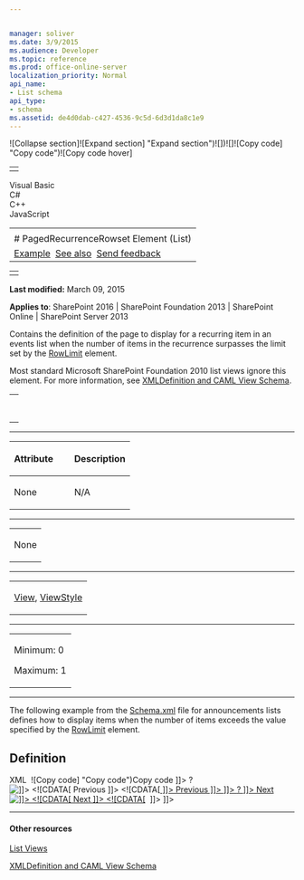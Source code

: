 ```yaml
---


manager: soliver
ms.date: 3/9/2015
ms.audience: Developer
ms.topic: reference
ms.prod: office-online-server
localization_priority: Normal
api_name:
- List schema
api_type:
- schema
ms.assetid: de4d0dab-c427-4536-9c5d-6d3d1da8c1e9
---
```


![Collapse
section]![Expand
section] "Expand section")![]()![])![]![]()![Copy
code] "Copy code")![Copy code
hover]
<table>
<tbody>
<tr class="odd">
<td align="left"></td>
</tr>
</tbody>
</table>

Visual Basic  
C\#  
C++  
JavaScript  

<table>
<tbody>
<tr class="odd">
<td align="left"><span id="runningHeaderText"></span></td>
</tr>
<tr class="even">
<td align="left"># PagedRecurrenceRowset Element (List)</td>
</tr>
<tr class="odd">
<td align="left"><a href="#exampleToggle">Example</a>  <a href="#seeAlsoToggle">See also</a>  <span id="headfeedbackarea" class="feedbackhead"><a href="javascript:SubmitFeedback(&#39;docthis@Microsoft.com&#39;,&#39;&#39;,&#39;&#39;,&#39;&#39;,&#39;1.0.18082.1225&#39;,&#39;%0\dThank%20you%20for%20your%20feedback.%20The%20developer%20writing%20teams%20use%20your%20feedback%20to%20improve%20documentation.%20While%20we%20are%20reviewing%20your%20feedback,%20we%20may%20send%20you%20e-mail%20to%20ask%20for%20clarification%20or%20feedback%20on%20a%20solution.%20We%20do%20not%20use%20your%20e-mail%20address%20for%20any%20other%20purpose%20and%20we%20delete%20it%20after%20we%20finish%20our%20review.%0\AFor%20further%20information%20about%20the%20privacy%20policies%20of%20Microsoft,%20please%20see%20http://privacy.microsoft.com/en-us/default.aspx.%0\A%0\d&#39;,&#39;Customer%20feedback&#39;);">Send feedback</a></span></td>
</tr>
</tbody>
</table>

<table>
<colgroup>
<col width="100%" />
</colgroup>
<tbody>
<tr class="odd">
<td align="left"></td>
</tr>
</tbody>
</table>

**Last modified:** March 09, 2015

**Applies to**: SharePoint 2016 | SharePoint Foundation 2013 |
SharePoint Online | SharePoint Server 2013

Contains the definition of the page to display for a recurring item in
an events list when the number of items in the recurrence surpasses the
limit set by the [RowLimit](rowlimit-element-list.md)
element.

Most standard Microsoft SharePoint Foundation 2010 list views ignore
this element. For more information, see [XMLDefinition and CAML View
Schema](http://msdn.microsoft.com/library/1845d203-4699-4b0e-a182-2d9998439922(Office.15).aspx).

<span codelanguage="other"></span>
<table>
<colgroup>
<col width="100%" />
</colgroup>
<tbody>
<tr class="odd">
<td align="left"><pre><code><PagedRecurrenceRowset>
</PagedRecurrenceRowset></code></pre></td>
</tr>
</tbody>
</table>


-----------------------------------------------------------------------------------------------------------------------------------------------------------------------------------------------

<table>
<colgroup>
<col width="50%" />
<col width="50%" />
</colgroup>
<thead>
<tr class="header">
<th align="left"><p>Attribute</p></th>
<th align="left"><p>Description</p></th>
</tr>
</thead>
<tbody>
<tr class="odd">
<td align="left"><p>None</p></td>
<td align="left"><p>N/A</p></td>
</tr>
</tbody>
</table>


---------------------------------------------------------------------------------------------------------------------------------------------------------------------------------------------------

<table>
<colgroup>
<col width="100%" />
</colgroup>
<tbody>
<tr class="odd">
<td align="left"><p>None</p></td>
</tr>
</tbody>
</table>


----------------------------------------------------------------------------------------------------------------------------------------------------------------------------------------------------

<table>
<colgroup>
<col width="100%" />
</colgroup>
<tbody>
<tr class="odd">
<td align="left"><p><a href="view-element-list.md">View</a>, <a href="viewstyle-element-list.md">ViewStyle</a></p></td>
</tr>
</tbody>
</table>


------------------------------------------------------------------------------------------------------------------------------------------------------------------------------------------------

<table>
<colgroup>
<col width="100%" />
</colgroup>
<tbody>
<tr class="odd">
<td align="left"><p>Minimum: 0</p>
<p>Maximum: 1</p></td>
</tr>
</tbody>
</table>


------------------------------------------------------------------------------------------------------------------------------------------------------------------------------------------

The following example from the
[Schema.xml](http://msdn.microsoft.com/library/c2f01064-80d8-47ee-b602-ecf4c480ac56(Office.15).aspx)
file for announcements lists defines how to display items when the
number of items exceeds the value specified by the
[RowLimit](rowlimit-element-list.md) element.

## Definition
XML 
<span class="copyCode" onclick="CopyCode(this)"
onkeypress="CopyCode_CheckKey(this, event)"
onmouseover="ChangeCopyCodeIcon(this)"
onmouseout="ChangeCopyCodeIcon(this)" tabindex="0">![Copy
code] "Copy code")Copy code</span>
    <PagedRecurrenceRowset>
       <HTML><![CDATA[ <TABLE width="100%" border=0>
          <TR><TD  nowrap Class="ms-vb"> ]]></HTML>
       <Switch>
          <Expr>
             <GetVar Name="PrevPageData" />
          </Expr>
          <Case Value="" />
          <Default>
             <HTML><![CDATA[&nbsp;<A id=onetidPrev HREF=
                    "javascript:" OnClick='javascript:SubmitFormPost
                       (" ]]></HTML>
             <ScriptQuote NotAddingQuote="TRUE">
                <PageUrl />
                <HTML>?</HTML>
                <GetVar Name="PrevPageData" />
             </ScriptQuote>
             <HTML><![CDATA[ ");javascript:return false;'>
                <img src="/_layouts/images/prev.gif" border=0 alt=" ]]>
                   <![CDATA[ Previous ]]>
                   <![CDATA[ "></A><A HREF="javascript:" 
                      OnClick='javascript:SubmitFormPost("]]></HTML>
             <ScriptQuote NotAddingQuote="TRUE">
                <PageUrl />
                <HTML>?</HTML>
                <GetVar Name="PrevPageData" />
             </ScriptQuote>
             <HTML><![CDATA[ ");javascript:return false;'> ]]></HTML>
             <HTML>Previous</HTML>
             <HTML><![CDATA[ </A> ]]></HTML>
          </Default>
       </Switch>
       <HTML><![CDATA[ </TD><TD align=right nowrap 
          Class="ms-vb"> ]]></HTML>
       <Switch>
          <Expr>
             <GetVar Name="NextPageData" />
          </Expr>
          <Case Value="" />
          <Default>
             <HTML><![CDATA[<A HREF="javascript:" 
                OnClick='javascript:SubmitFormPost(" ]]></HTML>
             <ScriptQuote NotAddingQuote="TRUE">
                <PageUrl />
                <HTML>?</HTML>
                <GetVar Name="NextPageData" />
             </ScriptQuote>
             <HTML><![CDATA[ ");javascript:return false;'> ]]></HTML>
             <HTML>Next</HTML>
             <HTML><![CDATA[ </A><A id=onetidNext HREF="javascript:" 
                OnClick='javascript:SubmitFormPost("]]></HTML>
             <ScriptQuote NotAddingQuote="TRUE">
                <PageUrl />
                <HTML>?</HTML>
                <GetVar Name="NextPageData" />
             </ScriptQuote>
             <HTML><![CDATA[ ");javascript:return false;'>
                   <img src="/_layouts/images/next.gif" border=0 alt=" ]]>
                <![CDATA[ Next ]]>
                <![CDATA[ "></A>&nbsp; ]]></HTML>
          </Default>
       </Switch>
       <HTML><![CDATA[ </TD></TR></TABLE> ]]></HTML>
    </PagedRecurrenceRowset>


-------------------------------------------------------------------------------------------------------------------------------------------------------------------------------------------

#### Other resources

[List
Views](http://msdn.microsoft.com/library/43e6ba7e-eddb-418a-a570-c0815016fc17(Office.15).aspx)

[XMLDefinition and CAML View
Schema](http://msdn.microsoft.com/library/1845d203-4699-4b0e-a182-2d9998439922(Office.15).aspx)








